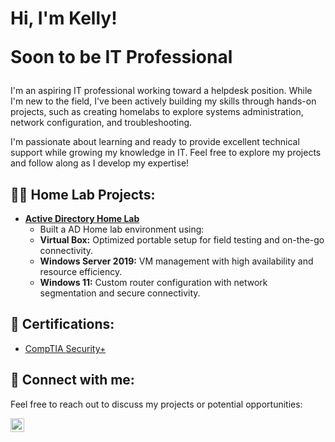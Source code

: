 <h1>Hi, I'm Kelly!
   <p> Soon to be IT Professional </a></h1>

<p>I'm an aspiring IT professional working toward a helpdesk position. While I'm new to the field, I've been actively building my skills through hands-on projects, such as creating homelabs to explore systems administration, network configuration, and troubleshooting.

I'm passionate about learning and ready to provide excellent technical support while growing my knowledge in IT. Feel free to explore my projects and follow along as I develop my expertise!</p>

<h2>👨‍💻 Home Lab Projects:</h2>

- <b>[Active Directory Home Lab](https://github.com/KellyChristman/ActiveDirectoryLab)</b>
    - Built a AD Home lab environment using:
    - **Virtual Box:** Optimized portable setup for field testing and on-the-go connectivity.
    - **Windows Server 2019:** VM management with high availability and resource efficiency.
    - **Windows 11:** Custom router configuration with network segmentation and secure connectivity.

<h2>📜 Certifications:</h2>

- [CompTIA Security+](https://www.certmetrics.com/comptia/public/verification.aspx?code=JXPSWNKV3V56VWWB)

<h2>🤳 Connect with me:</h2>

<p>Feel free to reach out to discuss my projects or potential opportunities:</p>

[<img align="left" alt="Joshchristman | LinkedIn" width="22px" src="https://cdn.jsdelivr.net/npm/simple-icons@v3/icons/linkedin.svg" />][linkedin]

[linkedin]: https://www.linkedin.com/in/osh-Christman/
